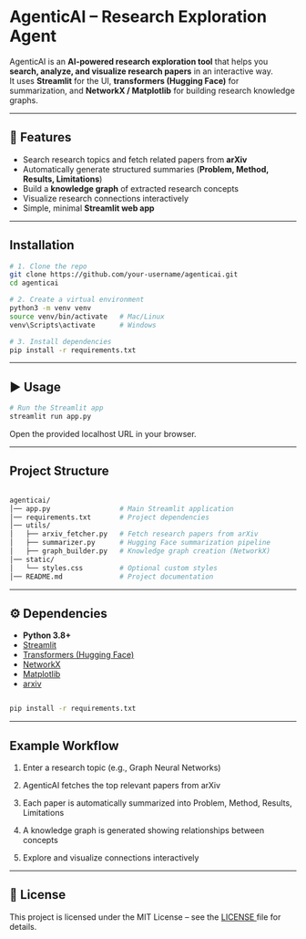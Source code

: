 # AgenticAI – Research Exploration Agent

AgenticAI is an **AI-powered research exploration tool** that helps you **search, analyze, and visualize research papers** in an interactive way.  
It uses **Streamlit** for the UI, **transformers (Hugging Face)** for summarization, and **NetworkX / Matplotlib** for building research knowledge graphs.  

---

## 🚀 Features
-  Search research topics and fetch related papers from **arXiv**  
-  Automatically generate structured summaries (**Problem, Method, Results, Limitations**)  
-  Build a **knowledge graph** of extracted research concepts  
-  Visualize research connections interactively  
-  Simple, minimal **Streamlit web app**  

---

## Installation

```bash
# 1. Clone the repo
git clone https://github.com/your-username/agenticai.git
cd agenticai

# 2. Create a virtual environment
python3 -m venv venv
source venv/bin/activate   # Mac/Linux
venv\Scripts\activate      # Windows

# 3. Install dependencies
pip install -r requirements.txt


```
---

## ▶️ Usage
```bash 
# Run the Streamlit app
streamlit run app.py

```

Open the provided localhost URL in your browser.

---

## Project Structure

```bash

agenticai/
│── app.py                 # Main Streamlit application
│── requirements.txt       # Project dependencies
│── utils/
│   ├── arxiv_fetcher.py   # Fetch research papers from arXiv
│   ├── summarizer.py      # Hugging Face summarization pipeline
│   ├── graph_builder.py   # Knowledge graph creation (NetworkX)
│── static/
│   └── styles.css         # Optional custom styles
│── README.md              # Project documentation

```
---

## ⚙️ Dependencies
- **Python 3.8+**
- [Streamlit](https://streamlit.io/)
- [Transformers (Hugging Face)](https://huggingface.co/transformers/)
- [NetworkX](https://networkx.org/)
- [Matplotlib](https://matplotlib.org/)
- [arxiv](https://pypi.org/project/arxiv/)

```bash

pip install -r requirements.txt

```
---

## Example Workflow

1. Enter a research topic (e.g., Graph Neural Networks)

2. AgenticAI fetches the top relevant papers from arXiv

3. Each paper is automatically summarized into Problem, Method, Results, Limitations

4. A knowledge graph is generated showing relationships between concepts

5. Explore and visualize connections interactively

---


## 📜 License

This project is licensed under the MIT License – see the <a href = "https://github.com/Aishwaryaadla/Agentic-Research-Assistant/blob/main/LICENSE">LICENSE </a>file for details.
